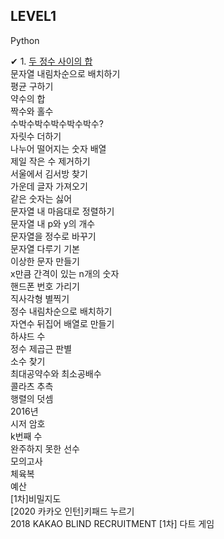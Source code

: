 ## LEVEL1

Python <br>

 ✔ 1. [두 정수 사이의 합](https://github.com/Juyoung4/StudyAlgorithm/blob/master/Programmers/LEVEL1/1.py) <br>
 문자열 내림차순으로 배치하기 <br>
 평균 구하기 <br>
 약수의 합 <br>
 짝수와 홀수 <br>
 수박수박수박수박수박수? <br>
 자릿수 더하기 <br>
 나누어 떨어지는 숫자 배열 <br>
 제일 작은 수 제거하기 <br>
 서울에서 김서방 찾기 <br>
 가운데 글자 가져오기 <br>
 같은 숫자는 싫어 <br>
 문자열 내 마음대로 정렬하기 <br>
 문자열 내 p와 y의 개수 <br>
 문자열을 정수로 바꾸기 <br>
 문자열 다루기 기본 <br>
 이상한 문자 만들기 <br>
 x만큼 간격이 있는 n개의 숫자 <br>
 핸드폰 번호 가리기 <br>
 직사각형 별찍기 <br>
 정수 내림차순으로 배치하기 <br>
 자연수 뒤집어 배열로 만들기 <br>
 하샤드 수 <br>
 정수 제곱근 판별 <br>
 소수 찾기 <br>
 최대공약수와 최소공배수 <br>
 콜라츠 추측 <br>
 행렬의 덧셈 <br>
 2016년 <br>
 시저 암호 <br>
 k번째 수 <br>
 완주하지 못한 선수 <br>
 모의고사 <br>
 체육복 <br>
 예산 <br>
 [1차]비밀지도 <br>
 [2020 카카오 인턴]키패드 누르기 <br>
 2018 KAKAO BLIND RECRUITMENT [1차] 다트 게임 <br>
